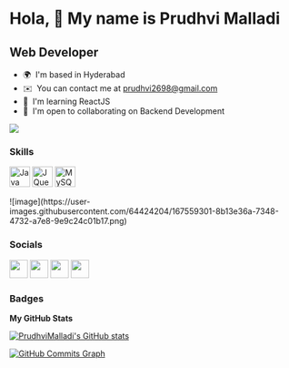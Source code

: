 Hola, 👋 My name is Prudhvi Malladi
================================

Web Developer
-------------

* 🌍  I'm based in Hyderabad
* ✉️  You can contact me at [prudhvi2698@gmail.com](mailto:prudhvi2698@gmail.com)
* 🧠  I'm learning ReactJS
* 🤝  I'm open to collaborating on Backend Development

<a href="https://www.twitter.com/malladi_prudhvi" target="_blank" rel="noreferrer"><img
src="https://img.shields.io/twitter/follow/malladi_prudhvi?logo=twitter&style=for-the-badge&color=0891b2&labelColor=1c1917"
/></a>

### Skills

<p align="left">
<a href="https://www.oracle.com/java/" target="_blank" rel="noreferrer"><img src="https://raw.githubusercontent.com/danielcranney/readme-generator/main/public/icons/skills/java-colored.svg" width="36" height="36" alt="Java" /></a>
<a href="https://jquery.com/" target="_blank" rel="noreferrer"><img src="https://raw.githubusercontent.com/danielcranney/readme-generator/main/public/icons/skills/jquery-colored.svg" width="36" height="36" alt="JQuery" /></a>
<a href="https://www.mysql.com/" target="_blank" rel="noreferrer"><img src="https://raw.githubusercontent.com/danielcranney/readme-generator/main/public/icons/skills/mysql-colored.svg" width="36" height="36" alt="MySQL" /></a>
</p>
![image](https://user-images.githubusercontent.com/64424204/167559301-8b13e36a-7348-4732-a7e8-9e9c24c01b17.png)



### Socials

<p align="left"> <a href="https://www.github.com/PrudhviMalladi" target="_blank" rel="noreferrer"><img src="https://raw.githubusercontent.com/danielcranney/readme-generator/main/public/icons/socials/github.svg" width="32" height="32" /></a> <a href="https://www.linkedin.com/in/prudhvi-m-11113923a/" target="_blank" rel="noreferrer"><img src="https://raw.githubusercontent.com/danielcranney/readme-generator/main/public/icons/socials/linkedin.svg" width="32" height="32" /></a> <a href="http://www.medium.com/PrudhviMalladi" target="_blank" rel="noreferrer"><img src="https://raw.githubusercontent.com/danielcranney/readme-generator/main/public/icons/socials/medium.svg" width="32" height="32" /></a> <a href="https://www.twitter.com/malladi_prudhvi" target="_blank" rel="noreferrer"><img src="https://raw.githubusercontent.com/danielcranney/readme-generator/main/public/icons/socials/twitter.svg" width="32" height="32" /></a></p>

### Badges

<b>My GitHub Stats</b>

<a href="http://www.github.com/PrudhviMalladi"><img src="https://github-readme-stats.vercel.app/api?username=PrudhviMalladi&show_icons=true&hide=&count_private=true&title_color=0891b2&text_color=ffffff&icon_color=0891b2&bg_color=1c1917&hide_border=true&show_icons=true" alt="PrudhviMalladi's GitHub stats" /></a>

<a href="http://www.github.com/PrudhviMalladi"><img src="https://activity-graph.herokuapp.com/graph?username=PrudhviMalladi&bg_color=1c1917&color=ffffff&line=0891b2&point=ffffff&area_color=1c1917&area=true&hide_border=true&custom_title=GitHub%20Commits%20Graph" alt="GitHub Commits Graph" /></a>
